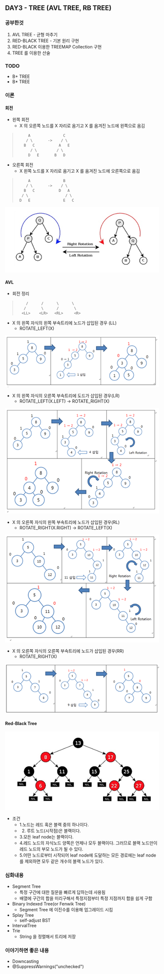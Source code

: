 ## DAY3 - TREE (AVL TREE, RB TREE)
### 공부한것
1. AVL TREE - 균형 마추기
2. RED-BLACK TREE - 기본 원리 구현
3. RED-BLACK 이용한 TREEMAP Collection 구현
4. TREE 를 이용한 산술

### TODO
- B+ TREE
- B* TREE

### 이론
#### 회전
- 왼쪽 회전
  - X 의 오른쪽 노드를 X 자리로 옴기고 X 를 옴겨진 노드에 왼쪽으로 옴김

>          A               C
>         / \       ->    / \
>        B   C           A   E
>           / \         / \
>          D   E       B   D


- 오른쪽 회전
  - X 왼쪽 노드를 X 자리로 옴기고 X 를 옴겨진 노드에 오른쪽으로 옴김

>          A               B
>         / \       ->    / \
>        B   C           D   A
>       / \                 / \
>      D   E               E   C


![트리 회전](../Resource/img/Tree-Rotate.png?raw=true)


#### AVL
- 회전 정리

>         /      /      \      \
>        /       \      /       \
>       <LL>    <LR>   <RL>     <R>

- X 의 왼쪽 자식의 왼쪽 부속트리에 노드가 삽입된 경우 (LL)
  - ROTATE_LEFT(X)

![AVL 회전 LL](../Resource/img/Tree-Rotate-LL.png?raw=true)

- X 의 왼쪽 자식의 오른쪽 부속트리에 도드가 삽입된 경우(LR)
  - ROTATE_LEFT(X.LEFT) -> ROTATE_RIGHT(X)

![AVL 회전 LR](../Resource/img/Tree-Rotate-LR.png?raw=true)

- X 의 오른쪽 자식의 왼쪽 부속트리에 노드가 삽입된 경우(RL)
  - ROTATE_RIGHT(X.RIGHT) -> ROTATE_LEFT(X)

![AVL 회전 RL](../Resource/img/Tree-Rotate-RL.png?raw=true)

- X 의 오른쪽 자식의 오른쪽 부속트리에 노드가 삽입된 경우(RR)
  - ROTATE_RIGHT(X)

![AVL 회전 RR](../Resource/img/Tree-Rotate-RR.png?raw=true)


#### Red-Black Tree
![Red-Black Tree](../Resource/img/Red-Black-Tree1.png?raw=true)
- 조건
	- 1.노드는 레드 혹은 블랙 중의 하나이다.
	- 2. 루트 노드(시작점)은 블랙이다.
	- 3.모든 leaf node는 블랙이다.
	- 4.레드 노드의 자식노드 양쪽은 언제나 모두 블랙이다. 그러므로 블랙 노드만이 레드 노드의 부모 노드가 될 수 있다.
	- 5.어떤 노드로부터 시작되어 leaf node에 도달하는 모든 경로에는 leaf node를 제외하면 모두 같은 개수의 블랙 노드가 있다.

### 심화내용
- Segment Tree
  - 특정 구간에 대한 질문을 빠르게 답하는데 사용됨
  - 배열에 구간의 합을 미리구해서 특정지점부터 특정 지점까지 합을 쉽게 구함
- Binary Indexed Tree(or Fenwik Tree)
  - Segment Tree 에 이진수를 이용해 업그레이드 시킴
- Splay Tree
  - self-adjust BST
- IntervalTree
- Trie
  - String 을 정렬해서 트리에 저장
  
### 이야기하면 좋은 내용
- Downcasting
- @SuppressWarnings("unchecked")
